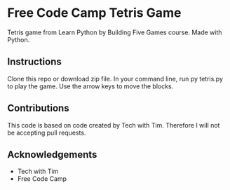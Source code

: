 # Free Code Camp Tetris Game 
Tetris game from Learn Python by Building Five Games course. Made with Python.

## Instructions
Clone this repo or download zip file. In your command line, run py tetris.py to play the game. Use the arrow keys to move the blocks.

## Contributions
This code is based on code created by Tech with Tim. Therefore I will not be accepting pull requests.

## Acknowledgements
* Tech with Tim
* Free Code Camp